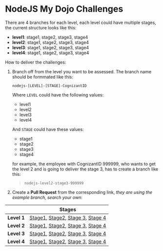 # NodeJS My Dojo Challenges

There are 4 branches for each level, each level could have multiple stages, the current structure looks like this:

- **level1**: stage1, stage2, stage3, stage4
- **level2**: stage1, stage2, stage3, stage4
- **level3**: stage1, stage2, stage3, stage4
- **level4**: stage1, stage2, stage3, stage4

How to deliver the challenges:

1. Branch off from the level you want to be assessed.
   The branch name should be formmated like this:

   `nodejs-[LEVEL]-[STAGE]-CognizantID`

   Where `LEVEL` could have the following values:
   - level1
   - level2
   - level3
   - level4

   And `STAGE` could have these values:
   - stage1
   - stage2
   - stage3
   - stage4

   for example, the employee with CognizantID 999999, who wants to get the 
   level 2 and is going to deliver the stage 3, has to create a branch like this:

   >`nodejs-level2-stage3-999999`

2. Create a **Pull Request** from the corresponding link, _they are using the example branch, search your own_:

||Stages
|--|--|
|**Level 1**|[Stage1](https://github.com/DX-and-EE-South-Europe/node-challenges/compare/level1...nodejs-level1-stage1-999999?quick_pull=1&labels=nodejs,level-1&title=Level+2++Stage++1++999999&template=level1.md), [Stage2](https://github.com/DX-and-EE-South-Europe/node-challenges/compare/level1...nodejs-level1-stage2-999999?quick_pull=1&labels=nodejs,level-1&title=Level+2++Stage++2++999999&template=level1.md), [Stage 3](https://github.com/DX-and-EE-South-Europe/node-challenges/compare/level1...nodejs-level1-stage3-999999?quick_pull=1&labels=nodejs,level-1&title=Level+2++Stage++3++999999&template=level1.md), [Stage 4](https://github.com/DX-and-EE-South-Europe/node-challenges/compare/level1...nodejs-level1-stage4-999999?quick_pull=1&labels=nodejs,level-1&title=Level+2++Stage++4++999999&template=level1.md)|
|**Level 2**|[Stage1](https://github.com/DX-and-EE-South-Europe/node-challenges/compare/level2...nodejs-level2-stage1-999999?quick_pull=1&labels=nodejs,level-2&title=Level+2++Stage++1++999999&template=level2.md), [Stage2](https://github.com/DX-and-EE-South-Europe/node-challenges/compare/level2...nodejs-level2-stage2-999999?quick_pull=1&labels=nodejs,level-2&title=Level+2++Stage++2++999999&template=level2.md), [Stage 3](https://github.com/DX-and-EE-South-Europe/node-challenges/compare/level2...nodejs-level2-stage3-999999?quick_pull=1&labels=nodejs,level-2&title=Level+2++Stage++3++999999&template=level2.md), [Stage 4](https://github.com/DX-and-EE-South-Europe/node-challenges/compare/level2...nodejs-level2-stage4-999999?quick_pull=1&labels=nodejs,level-2&title=Level+2++Stage++4++999999&template=level2.md)|
|**Level 3**|[Stage1](https://github.com/DX-and-EE-South-Europe/node-challenges/compare/level2...nodejs-level3-stage1-999999?quick_pull=1&labels=nodejs,level-3&title=Level+3++Stage++1++999999&template=level3.md), [Stage2](https://github.com/DX-and-EE-South-Europe/node-challenges/compare/level3...nodejs-level3-stage2-999999?quick_pull=1&labels=nodejs,level-3&title=Level+3++Stage++2++999999&template=level2.md), [Stage 3](https://github.com/DX-and-EE-South-Europe/node-challenges/compare/level3...nodejs-level3-stage3-999999?quick_pull=1&labels=nodejs,level-3&title=Level+3++Stage++3++999999&template=level3.md), [Stage 4](https://github.com/DX-and-EE-South-Europe/node-challenges/compare/level3...nodejs-level3-stage4-999999?quick_pull=1&labels=nodejs,level-3&title=Level+3++Stage++4++999999&template=level3.md)|
|**Level 4**|[Stage1](https://github.com/DX-and-EE-South-Europe/node-challenges/compare/level4...nodejs-level4-stage1-999999?quick_pull=1&labels=nodejs,level-4&title=Level+4++Stage++1++999999&template=level4.md), [Stage2](https://github.com/DX-and-EE-South-Europe/node-challenges/compare/level4...nodejs-level4-stage2-999999?quick_pull=1&labels=nodejs,level-4&title=Level+4++Stage++2++999999&template=level4.md), [Stage 3](https://github.com/DX-and-EE-South-Europe/node-challenges/compare/level4...nodejs-level4-stage3-999999?quick_pull=1&labels=nodejs,level-4&title=Level+4++Stage++3++999999&template=level4.md), [Stage 4](https://github.com/DX-and-EE-South-Europe/node-challenges/compare/level4...nodejs-level4-stage4-999999?quick_pull=1&labels=nodejs,level-4&title=Level+4++Stage++4++999999&template=level4.md)




